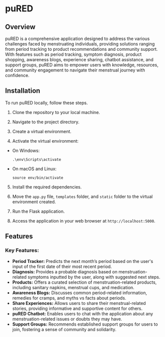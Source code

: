 # puRED

## Overview

puRED is a comprehensive application designed to address the various challenges faced by menstruating individuals, providing solutions ranging from period tracking to product recommendations and community support. With features such as period tracking, symptom diagnosis, product shopping, awareness blogs, experience sharing, chatbot assistance, and support groups, puRED aims to empower users with knowledge, resources, and community engagement to navigate their menstrual journey with confidence.

## Installation

To run puRED locally, follow these steps.

1. Clone the repository to your local machine.

2. Navigate to the project directory.

3. Create a virtual environment.

4. Activate the virtual environment:
- On Windows:
  ```
  .\env\Scripts\activate
  ```
- On macOS and Linux:
  ```
  source env/bin/activate
  ```

5. Install the required dependencies.
   
6. Move the `app.py` file, `templates` folder, and `static` folder to the virtual environment created.

7. Run the Flask application.

8. Access the application in your web browser at `http://localhost:5000`.

## Features

### Key Features:

- **Period Tracker:** Predicts the next month’s period based on the user's input of the first date of their most recent period.
- **Diagnosis:** Provides a probable diagnosis based on menstruation-related symptoms inputted by the user, along with suggested next steps.
- **Products:** Offers a curated selection of menstruation-related products, including sanitary napkins, menstrual cups, and medication.
- **Awareness Blogs:** Discusses common period-related information, remedies for cramps, and myths vs facts about periods.
- **Share Experiences:** Allows users to share their menstrual-related stories, providing informative and supportive content for others.
- **puRED Chatbot:** Enables users to chat with the application about any menstruation-related issues or doubts they may have.
- **Support Groups:** Recommends established support groups for users to join, fostering a sense of community and solidarity.
